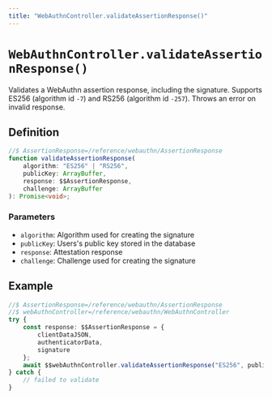 ```yaml
---
title: "WebAuthnController.validateAssertionResponse()"
---
```


# `WebAuthnController.validateAssertionResponse()`

Validates a WebAuthn assertion response, including the signature. Supports ES256 (algorithm id `-7`) and RS256 (algorithm id `-257`). Throws an error on invalid response.

## Definition

```ts
//$ AssertionResponse=/reference/webauthn/AssertionResponse
function validateAssertionResponse(
	algorithm: "ES256" | "RS256",
	publicKey: ArrayBuffer,
	response: $$AssertionResponse,
	challenge: ArrayBuffer
): Promise<void>;
```

### Parameters

- `algorithm`: Algorithm used for creating the signature
- `publicKey`: Users's public key stored in the database
- `response`: Attestation response
- `challenge`: Challenge used for creating the signature

## Example

```ts
//$ AssertionResponse=/reference/webauthn/AssertionResponse
//$ webAuthnController=/reference/webauthn/WebAuthnController
try {
	const response: $$AssertionResponse = {
		clientDataJSON,
		authenticatorData,
		signature
	};
	await $$webAuthnController.validateAssertionResponse("ES256", publicKey, response, challenge);
} catch {
	// failed to validate
}
```
